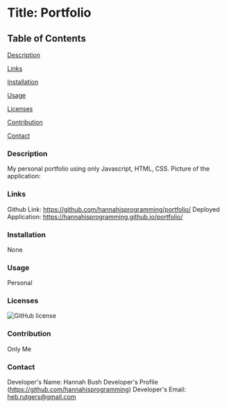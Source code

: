 # Title: Portfolio
## Table of Contents

[Description](#description)

[Links](#links)

[Installation](#installation)

[Usage](#usage)

[Licenses](#licenses)

[Contribution](#contribution)

[Contact](#contact)

### Description
My personal portfolio using only Javascript, HTML, CSS.
Picture of the application:

### Links
Github Link: https://github.com/hannahisprogramming/portfolio/
Deployed Application: https://hannahisprogramming.github.io/portfolio/

### Installation
None

### Usage
Personal

### Licenses
![GitHub license](https://img.shields.io/badge/license-None-blue.svg)

### Contribution
Only Me

### Contact
Developer's Name: Hannah Bush
Developer's Profile (https://github.com/hannahisprogramming)
Developer's Email: <heb.rutgers@gmail.com>
  